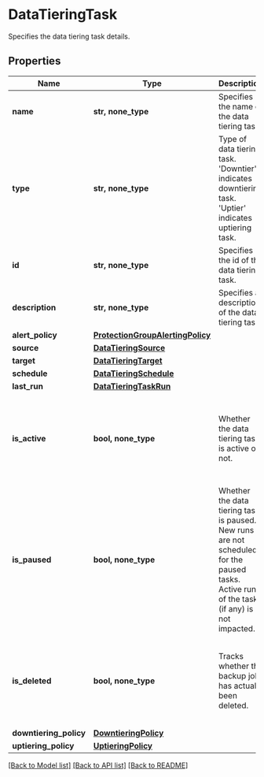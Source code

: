 # DataTieringTask

Specifies the data tiering task details.

## Properties
Name | Type | Description | Notes
------------ | ------------- | ------------- | -------------
**name** | **str, none_type** | Specifies the name of the data tiering task. | 
**type** | **str, none_type** | Type of data tiering task. &#39;Downtier&#39; indicates downtiering task. &#39;Uptier&#39; indicates uptiering task. | 
**id** | **str, none_type** | Specifies the id of the data tiering task. | [optional] 
**description** | **str, none_type** | Specifies a description of the data tiering task. | [optional] 
**alert_policy** | [**ProtectionGroupAlertingPolicy**](ProtectionGroupAlertingPolicy.md) |  | [optional] 
**source** | [**DataTieringSource**](DataTieringSource.md) |  | [optional] 
**target** | [**DataTieringTarget**](DataTieringTarget.md) |  | [optional] 
**schedule** | [**DataTieringSchedule**](DataTieringSchedule.md) |  | [optional] 
**last_run** | [**DataTieringTaskRun**](DataTieringTaskRun.md) |  | [optional] 
**is_active** | **bool, none_type** | Whether the data tiering task is active or not. | [optional]  if omitted the server will use the default value of True
**is_paused** | **bool, none_type** | Whether the data tiering task is paused. New runs are not scheduled for the paused tasks. Active run of the task (if any) is not impacted. | [optional]  if omitted the server will use the default value of True
**is_deleted** | **bool, none_type** | Tracks whether the backup job has actually been deleted. | [optional]  if omitted the server will use the default value of True
**downtiering_policy** | [**DowntieringPolicy**](DowntieringPolicy.md) |  | [optional] 
**uptiering_policy** | [**UptieringPolicy**](UptieringPolicy.md) |  | [optional] 

[[Back to Model list]](../README.md#documentation-for-models) [[Back to API list]](../README.md#documentation-for-api-endpoints) [[Back to README]](../README.md)


